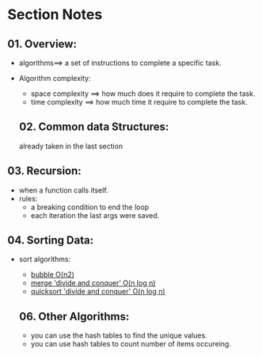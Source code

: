 # Section Notes

## 01. Overview:

- algorithms==> a set of instructions to complete a specific task.

* Algorithm complexity:

  - space complexity ==> how much does it require to complete the task.
  - time complexity ==> how much time it require to complete the task.

  ## 02. Common data Structures:

  already taken in the last section

## 03. Recursion:

- when a function calls itself.
- rules:
  - a breaking condition to end the loop
  * each iteration the last args were saved.

## 04. Sorting Data:

- sort algorithms:

  - [bubble O(n2)](https://www.geeksforgeeks.org/bubble-sort/)
  - [merge 'divide and conquer' O(n log n)](https://www.geeksforgeeks.org/merge-sort/)
  - [quicksort 'divide and conquer' O(n log n)](https://www.geeksforgeeks.org/quick-sort/)

  ## 06. Other Algorithms:

  - you can use the hash tables to find the unique values.

  * you can use hash tables to count number of items occureing.
